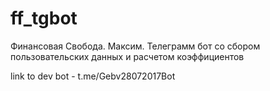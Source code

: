 # ff_tgbot
Финансовая Свобода. Максим. Телеграмм бот со сбором пользовательских данных и расчетом коэффициентов


link to dev bot - t.me/Gebv28072017Bot